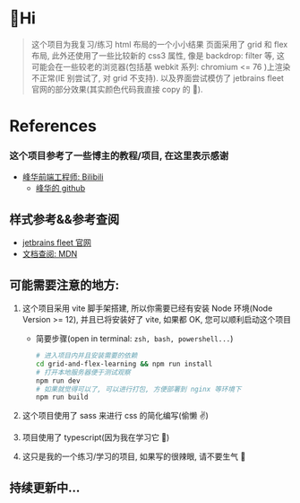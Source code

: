 # 👋Hi

> 这个项目为我复习/练习 html 布局的一个小小结果
> 页面采用了 grid 和 flex 布局, 此外还使用了一些比较新的 css3 属性, 像是 backdrop: filter 等, 这可能会在一些较老的浏览器(包括基 webkit 系列: chromium \<= 76 )上渲染不正常(IE 别尝试了, 对 grid 不支持). 以及界面尝试模仿了 jetbrains fleet 官网的部分效果(其实颜色代码我直接 copy 的 🤣).

# References

### 这个项目参考了一些博主的教程/项目, 在这里表示感谢

- [峰华前端工程师: Bilibili](https://space.bilibili.com/302954484)
  - [峰华的 github](https://github.com/zxuqian/html-css-examples)

## 样式参考&&参考查阅

- [jetbrains fleet 官网](https://www.jetbrains.com/zh-cn/fleet/)
- [文档查阅: MDN](https://developer.mozilla.org)

## 可能需要注意的地方:

1. 这个项目采用 vite 脚手架搭建, 所以你需要已经有安装 Node 环境(Node Version >= 12), 并且已将安装好了 vite, 如果都 OK, 您可以顺利启动这个项目

   - 简要步骤(open in terminal: `zsh, bash, powershell...`)

     ```sh
     # 进入项目内并且安装需要的依赖
     cd grid-and-flex-learning && npm run install
     # 打开本地服务器便于测试观察
     npm run dev
     # 如果就觉得可以了, 可以进行打包, 方便部署到 nginx 等环境下
     npm run build

     ```

2. 这个项目使用了 sass 来进行 css 的简化编写(偷懒 ✌️)
3. 项目使用了 typescript(因为我在学习它 🤣)
4. 这只是我的一个练习/学习的项目, 如果写的很辣眼, 请不要生气 🤣

## 持续更新中...
